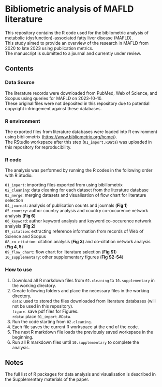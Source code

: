 # Bibliometric analysis of MAFLD literature
This repository contains the R code used for the bibliometric analysis of metabolic (dysfunction)-associated fatty liver disease (MAFLD).  
This study aimed to provide an overview of the research in MAFLD from 2020 to late 2023 using publication metrics.  
The manuscript is submitted to a journal and currently under review.

## Contents
### Data Source
The literature records were downloaded from PubMed, Web of Science, and Scopus using queries for MAFLD on 2023-10-10.  
These original files were not deposited in this repository due to potential copyright infringement against these databases.

### R environment
The exported files from literature databases were loaded into R environment using bibliometrix (https://www.bibliometrix.org/home/).  
The RStudio workspace after this step (`01_import.RData`) was uploaded in this repository for reproducibility.

### R code
The analysis was performed by running the R codes in the following order with R Studio.

`01_import`: importing files exported from using bibiliometrix   
`02_cleaning`: data cleaning for each dataset from the literature database  
`03_merge`: merging datasets and visualisation of flow chart for literature selection  
`04_journal`: analysis of publication counts and journals (**Fig 1**)  
`05_country`: author country analysis and country co-occurence network analysis (**Fig 6**)  
`06_keyword`: author keyword analysis and keyword co-occurence network analysis (**Fig 2**)  
`07_citation`: extracting reference information from records of Web of Science and Scopus  
`08_co-citation`: citation analysis (**Fig 3**) and co-citation network analysis (**Fig 4, 5**)  
`09_flow_chart`: flow chart for literature selection (**Fig S1**)  
`10_supplementary`: other supplementary figures (**Fig S2-S4**)

### How to use
1. Download all R markdown files from `02.cleaning` to `10.supplementary` in the working directory.
2. Create following folders and place the necessary files in the working directory.  
`data`: used to stored the files downloaded from literature databases (will not be used in this repository).  
`figure`: save pdf files for Figures.  
`rdata`: place `01_import.RData`.  
3. Run the code starting from `02.cleaning`.
4. Each file saves the current R workspace at the end of the code.
5. The next R markdown file loads the previously saved workspace in the beginning.
6. Run all R markdown files until `10.supplementary` to complete the analysis.

## Notes
The full list of R packages for data analysis and visualisation is described in the Supplementary materials of the paper.
